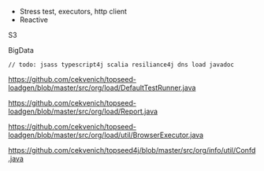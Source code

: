 

- Stress test, executors, http client
- Reactive 

S3

BigData


	// todo: jsass typescript4j scalia resiliance4j dns load javadoc


https://github.com/cekvenich/topseed-loadgen/blob/master/src/org/load/DefaultTestRunner.java


https://github.com/cekvenich/topseed-loadgen/blob/master/src/org/load/Report.java


https://github.com/cekvenich/topseed-loadgen/blob/master/src/org/load/util/BrowserExecutor.java


https://github.com/cekvenich/topseed4j/blob/master/src/org/info/util/Confd.java